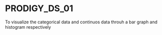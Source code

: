 # PRODIGY_DS_01
To visualize the categorical data and continuos data throuh a bar graph and histogram respectively
